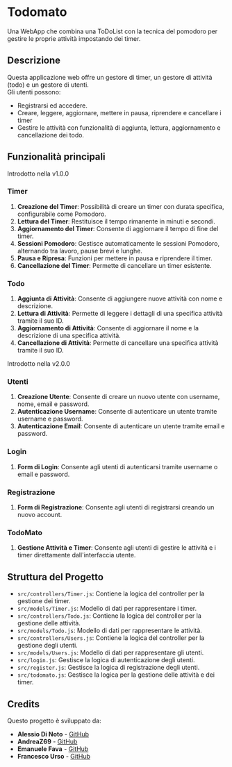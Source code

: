 <!-- @format -->

# Todomato

Una WebApp che combina una ToDoList con la tecnica del pomodoro per gestire le proprie attività impostando dei timer.

## Descrizione

Questa applicazione web offre un gestore di timer, un gestore di attività (todo) e un gestore di utenti.  
Gli utenti possono:

- Registrarsi ed accedere.
- Creare, leggere, aggiornare, mettere in pausa, riprendere e cancellare i timer
- Gestire le attività con funzionalità di aggiunta, lettura, aggiornamento e cancellazione dei todo.

## Funzionalità principali

Introdotto nella v1.0.0

### Timer

1. **Creazione del Timer**: Possibilità di creare un timer con durata specifica, configurabile come Pomodoro.
2. **Lettura del Timer**: Restituisce il tempo rimanente in minuti e secondi.
3. **Aggiornamento del Timer**: Consente di aggiornare il tempo di fine del timer.
4. **Sessioni Pomodoro**: Gestisce automaticamente le sessioni Pomodoro, alternando tra lavoro, pause brevi e lunghe.
5. **Pausa e Ripresa**: Funzioni per mettere in pausa e riprendere il timer.
6. **Cancellazione del Timer**: Permette di cancellare un timer esistente.

### Todo

1. **Aggiunta di Attività**: Consente di aggiungere nuove attività con nome e descrizione.
2. **Lettura di Attività**: Permette di leggere i dettagli di una specifica attività tramite il suo ID.
3. **Aggiornamento di Attività**: Consente di aggiornare il nome e la descrizione di una specifica attività.
4. **Cancellazione di Attività**: Permette di cancellare una specifica attività tramite il suo ID.

Introdotto nella v2.0.0

### Utenti

1. **Creazione Utente**: Consente di creare un nuovo utente con username, nome, email e password.
2. **Autenticazione Username**: Consente di autenticare un utente tramite username e password.
3. **Autenticazione Email**: Consente di autenticare un utente tramite email e password.

### Login

1. **Form di Login**: Consente agli utenti di autenticarsi tramite username o email e password.

### Registrazione

1. **Form di Registrazione**: Consente agli utenti di registrarsi creando un nuovo account.

### TodoMato

1. **Gestione Attività e Timer**: Consente agli utenti di gestire le attività e i timer direttamente dall'interfaccia utente.

## Struttura del Progetto

- `src/controllers/Timer.js`: Contiene la logica del controller per la gestione dei timer.
- `src/models/Timer.js`: Modello di dati per rappresentare i timer.
- `src/controllers/Todo.js`: Contiene la logica del controller per la gestione delle attività.
- `src/models/Todo.js`: Modello di dati per rappresentare le attività.
- `src/controllers/Users.js`: Contiene la logica del controller per la gestione degli utenti.
- `src/models/Users.js`: Modello di dati per rappresentare gli utenti.
- `src/login.js`: Gestisce la logica di autenticazione degli utenti.
- `src/register.js`: Gestisce la logica di registrazione degli utenti.
- `src/todomato.js`: Gestisce la logica per la gestione delle attività e dei timer.

## Credits

Questo progetto è sviluppato da:

- **Alessio Di Noto** - [GitHub](https://github.com/AlessioDiNoto)
- **AndreaZ69** - [GitHub](https://github.com/AndreaZ69)
- **Emanuele Fava** - [GitHub](https://github.com/EmanueleFava)
- **Francesco Urso** - [GitHub](https://github.com/francesco-urso)
